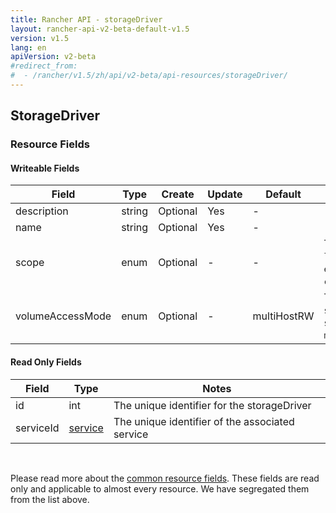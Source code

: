 ```yaml
---
title: Rancher API - storageDriver
layout: rancher-api-v2-beta-default-v1.5
version: v1.5
lang: en
apiVersion: v2-beta
#redirect_from:
#  - /rancher/v1.5/zh/api/v2-beta/api-resources/storageDriver/
---
```


## StorageDriver



### Resource Fields

#### Writeable Fields

Field | Type | Create | Update | Default | Notes
---|---|---|---|---|---
description | string | Optional | Yes | - | 
name | string | Optional | Yes | - | 
scope | enum | Optional | - | - | The options are `local`, `environment`, `custom`.
volumeAccessMode | enum | Optional | - | multiHostRW | The options are `singleHostRW`, `singleInstanceRW`, `multiHostRW`.


#### Read Only Fields

Field | Type   | Notes
---|---|---
id | int  | The unique identifier for the storageDriver
serviceId | [service]({{site.baseurl}}/rancher/{{page.version}}/{{page.lang}}/api/{{page.apiVersion}}/api-resources/service/)  | The unique identifier of the associated service


<br>

Please read more about the [common resource fields]({{site.baseurl}}/rancher/{{page.version}}/{{page.lang}}/api/{{page.apiVersion}}/common/). These fields are read only and applicable to almost every resource. We have segregated them from the list above.




